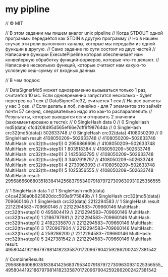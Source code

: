 # my pipline
// © MIT

// В этом задании мы пишем аналог unix pipeline
// Когда STDOUT одной программы передаётся как STDIN в другую программу
// Но в нашем случае эти роли выполняют каналы, которые мы передаём из одной функции в другую.
// Само задание по сути состоит из двух частей
// Написание функции ExecutePipeline которая обеспечивает нам конвейерную обработку функций-воркеров, которые что-то делают.
// Написание нескольких функций, которые считают нам какую-то условную хеш-сумму от входных данных

// В чем подвох:

// DataSignerMd5 может одновременно вызываться только 1 раз, считается 10 мс. Если одновременно запустится несколько - будет перегрев на 1 сек
// DataSignerCrc32, считается 1 сек
// На все расчеты у нас 3 сек.
// Если делать в лоб, линейно - для 7 элементов это займёт почти 57 секунд, следовательно надо это как-то распараллелить
// Результаты, которые выводятся если отправить 2 значения (закомментировано в тесте):
// 0 SingleHash data 0
// 0 SingleHash md5(data) cfcd208495d565ef66e7dff9f98764da
// 0 SingleHash crc32(md5(data)) 502633748
// 0 SingleHash crc32(data) 4108050209
// 0 SingleHash result 4108050209~502633748
// 4108050209~502633748 MultiHash: crc32(th+step1)) 0 2956866606
// 4108050209~502633748 MultiHash: crc32(th+step1)) 1 803518384
// 4108050209~502633748 MultiHash: crc32(th+step1)) 2 1425683795
// 4108050209~502633748 MultiHash: crc32(th+step1)) 3 3407918797
// 4108050209~502633748 MultiHash: crc32(th+step1)) 4 2730963093
// 4108050209~502633748 MultiHash: crc32(th+step1)) 5 1025356555
// 4108050209~502633748 MultiHash result: 29568666068035183841425683795340791879727309630931025356555

// 1 SingleHash data 1
// 1 SingleHash md5(data) c4ca4238a0b923820dcc509a6f75849b
// 1 SingleHash crc32(md5(data)) 709660146
// 1 SingleHash crc32(data) 2212294583
// 1 SingleHash result 2212294583~709660146
// 2212294583~709660146 MultiHash: crc32(th+step1)) 0 495804419
// 2212294583~709660146 MultiHash: crc32(th+step1)) 1 2186797981
// 2212294583~709660146 MultiHash: crc32(th+step1)) 2 4182335870
// 2212294583~709660146 MultiHash: crc32(th+step1)) 3 1720967904
// 2212294583~709660146 MultiHash: crc32(th+step1)) 4 259286200
// 2212294583~709660146 MultiHash: crc32(th+step1)) 5 2427381542
// 2212294583~709660146 MultiHash result: 4958044192186797981418233587017209679042592862002427381542

// CombineResults 29568666068035183841425683795340791879727309630931025356555_4958044192186797981418233587017209679042592862002427381542
